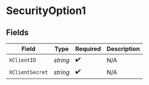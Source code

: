 # SecurityOption1


## Fields

| Field              | Type               | Required           | Description        |
| ------------------ | ------------------ | ------------------ | ------------------ |
| `XClientID`        | *string*           | :heavy_check_mark: | N/A                |
| `XClientSecret`    | *string*           | :heavy_check_mark: | N/A                |